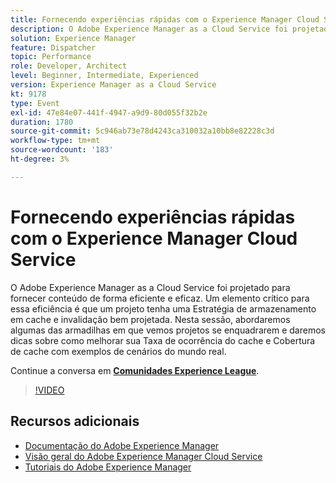 ```yaml
---
title: Fornecendo experiências rápidas com o Experience Manager Cloud Service
description: O Adobe Experience Manager as a Cloud Service foi projetado para fornecer conteúdo de forma eficiente e eficaz. Um elemento crítico para essa eficiência é que um projeto tenha uma Estratégia de armazenamento em cache e invalidação bem projetada. Nesta sessão, abordaremos algumas das armadilhas em que vemos projetos se enquadrarem e daremos dicas sobre como melhorar sua Taxa de ocorrência do cache e Cobertura de cache com exemplos de cenários do mundo real.
solution: Experience Manager
feature: Dispatcher
topic: Performance
role: Developer, Architect
level: Beginner, Intermediate, Experienced
version: Experience Manager as a Cloud Service
kt: 9178
type: Event
exl-id: 47e84e07-441f-4947-a9d9-80d055f32b2e
duration: 1780
source-git-commit: 5c946ab73e78d4243ca310032a10bb8e82228c3d
workflow-type: tm+mt
source-wordcount: '183'
ht-degree: 3%

---
```


# Fornecendo experiências rápidas com o Experience Manager Cloud Service

O Adobe Experience Manager as a Cloud Service foi projetado para fornecer conteúdo de forma eficiente e eficaz. Um elemento crítico para essa eficiência é que um projeto tenha uma Estratégia de armazenamento em cache e invalidação bem projetada. Nesta sessão, abordaremos algumas das armadilhas em que vemos projetos se enquadrarem e daremos dicas sobre como melhorar sua Taxa de ocorrência do cache e Cobertura de cache com exemplos de cenários do mundo real.

Continue a conversa em **[Comunidades Experience League](https://adobe.ly/3CUkzoB)**.

>[!VIDEO](https://video.tv.adobe.com/v/337846/?quality=12&learn=on&hidetitle=true)

## Recursos adicionais

- [Documentação do Adobe Experience Manager](https://experienceleague.adobe.com/docs/experience-manager-cloud-service.html?lang=pt-BR)
- [Visão geral do Adobe Experience Manager Cloud Service](https://experienceleague.adobe.com/docs/experience-manager-cloud-service/overview/home.html?lang=pt-BR)
- [Tutoriais do Adobe Experience Manager](https://experienceleague.adobe.com/docs/experience-manager-tutorials.html?lang=pt-BR)

